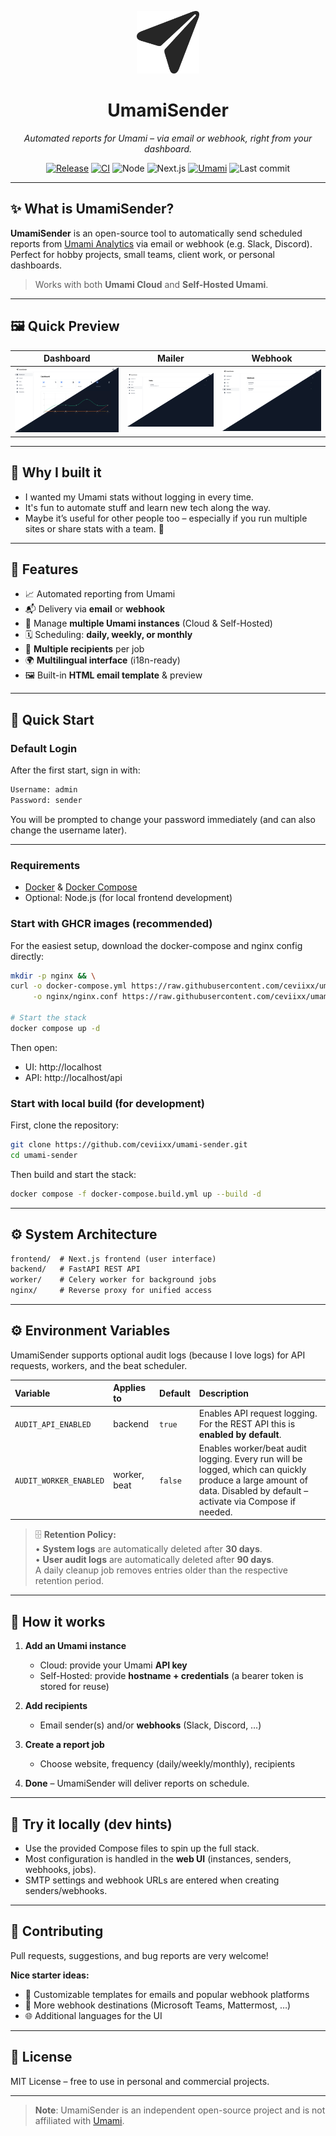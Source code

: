 <p align="center">
  <img src="docs/umamisender.svg" alt="UmamiSender Logo" width="100">
</p>

<h1 align="center">UmamiSender</h1>

<p align="center">
  <i>Automated reports for Umami – via email or webhook, right from your dashboard.</i>
</p>

<p align="center">
  <a href="https://github.com/ceviixx/umami-sender/releases"><img src="https://img.shields.io/github/release/ceviixx/umami-sender.svg" alt="Release"></a>
  <a href="https://github.com/ceviixx/umami-sender/actions"><img src="https://img.shields.io/github/actions/workflow/status/ceviixx/umami-sender/ci.yml" alt="CI"></a>
  <img src="https://img.shields.io/badge/node-20.19.x-brightgreen" alt="Node">
  <img src="https://img.shields.io/badge/Next.js-14.2.30-blue" alt="Next.js">
  <a href="https://umami.is"><img src="https://img.shields.io/badge/umami-2.19.x-black" alt="Umami"></a>
  <img src="https://img.shields.io/github/last-commit/ceviixx/umami-sender" alt="Last commit">
</p>

---

## ✨ What is UmamiSender?

**UmamiSender** is an open-source tool to automatically send scheduled reports from [Umami Analytics](https://umami.is) via email or webhook (e.g. Slack, Discord).
Perfect for hobby projects, small teams, client work, or personal dashboards.

> Works with both **Umami Cloud** and **Self-Hosted Umami**.

---

## 🖼 Quick Preview

| Dashboard                              | Mailer                              | Webhook                              |
| -------------------------------------- | ----------------------------------- | ------------------------------------ |
| ![](docs/screenshots/01_dashboard.png) | ![](docs/screenshots/04_mailer.png) | ![](docs/screenshots/05_webhook.png) |

---

## 💎 Why I built it

* I wanted my Umami stats without logging in every time.
* It's fun to automate stuff and learn new tech along the way.
* Maybe it’s useful for other people too – especially if you run multiple sites or share stats with a team. 🙂

---

## 🧩 Features

* 📈 Automated reporting from Umami
* 📬 Delivery via **email** or **webhook**
* 🧰 Manage **multiple Umami instances** (Cloud & Self-Hosted)
* 🗓 Scheduling: **daily, weekly, or monthly**
* 👥 **Multiple recipients** per job
* 🌍 **Multilingual interface** (i18n-ready)
* 🖼 Built-in **HTML email template** & preview

---

## 🚀 Quick Start

### Default Login

After the first start, sign in with:

```txt
Username: admin
Password: sender
```

You will be prompted to change your password immediately (and can also change the username later).

---

### Requirements

* [Docker](https://www.docker.com/) & [Docker Compose](https://docs.docker.com/compose/)
* Optional: Node.js (for local frontend development)

### Start with GHCR images (recommended)

For the easiest setup, download the docker-compose and nginx config directly:

```bash
mkdir -p nginx && \
curl -o docker-compose.yml https://raw.githubusercontent.com/ceviixx/umami-sender/main/docker-compose.ghcr.yml \
     -o nginx/nginx.conf https://raw.githubusercontent.com/ceviixx/umami-sender/main/nginx/nginx.conf

# Start the stack
docker compose up -d
```

Then open:
- UI: http://localhost
- API: http://localhost/api

### Start with local build (for development)

First, clone the repository:

```bash
git clone https://github.com/ceviixx/umami-sender.git
cd umami-sender
```

Then build and start the stack:

```bash
docker compose -f docker-compose.build.yml up --build -d
```

---

## ⚙️ System Architecture

```txt
frontend/  # Next.js frontend (user interface)
backend/   # FastAPI REST API
worker/    # Celery worker for background jobs
nginx/     # Reverse proxy for unified access
```

---

## ⚙️ Environment Variables

UmamiSender supports optional audit logs (because I love logs) for API requests, workers, and the beat scheduler.  

| Variable               | Applies to      | Default | Description                                                                 |
| :--------------------- | :-------------- | :------ | :-------------------------------------------------------------------------- |
| `AUDIT_API_ENABLED`    | backend         | `true`  | Enables API request logging. For the REST API this is **enabled by default**. |
| `AUDIT_WORKER_ENABLED` | worker, beat    | `false` | Enables worker/beat audit logging. Every run will be logged, which can quickly produce a large amount of data. Disabled by default – activate via Compose if needed. |

> 🗄️ **Retention Policy:**  
> • **System logs** are automatically deleted after **30 days**.  
> • **User audit logs** are automatically deleted after **90 days**.  
> A daily cleanup job removes entries older than the respective retention period.

---

## 🧭 How it works

1. **Add an Umami instance**

   * Cloud: provide your Umami **API key**
   * Self-Hosted: provide **hostname + credentials** (a bearer token is stored for reuse)

2. **Add recipients**

   * Email sender(s) and/or **webhooks** (Slack, Discord, …)

3. **Create a report job**

   * Choose website, frequency (daily/weekly/monthly), recipients

4. **Done** – UmamiSender will deliver reports on schedule.

---

## 🧪 Try it locally (dev hints)

* Use the provided Compose files to spin up the full stack.
* Most configuration is handled in the **web UI** (instances, senders, webhooks, jobs).
* SMTP settings and webhook URLs are entered when creating senders/webhooks.

---

## 🤝 Contributing

Pull requests, suggestions, and bug reports are very welcome!

**Nice starter ideas:**

* 🎨 Customizable templates for emails and popular webhook platforms
* 🔔 More webhook destinations (Microsoft Teams, Mattermost, …)
* 🌐 Additional languages for the UI

---

## 📄 License

MIT License – free to use in personal and commercial projects.

---

> **Note**: UmamiSender is an independent open-source project and is not affiliated with [Umami](https://umami.is).
